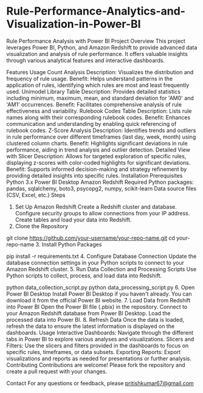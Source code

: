 # Rule-Performance-Analytics-and-Visualization-in-Power-BI
Rule Performance Analysis with Power BI
Project Overview
This project leverages Power BI, Python, and Amazon Redshift to provide advanced data visualization and analysis of rule performance. It offers valuable insights through various analytical features and interactive dashboards.

Features
Usage Count Analysis
Description: Visualizes the distribution and frequency of rule usage.
Benefit: Helps understand patterns in the application of rules, identifying which rules are most and least frequently used.
Unimodel Library Table
Description: Provides detailed statistics including minimum, maximum, mean, and standard deviation for 'AM0' and 'AM1' occurrences.
Benefit: Facilitates comprehensive analysis of rule effectiveness and variability.
Rulebook Codes Table
Description: Lists rule names along with their corresponding rulebook codes.
Benefit: Enhances communication and understanding by enabling quick referencing of rulebook codes.
Z-Score Analysis
Description: Identifies trends and outliers in rule performance over different timeframes (last day, week, month) using clustered column charts.
Benefit: Highlights significant deviations in rule performance, aiding in trend analysis and outlier detection.
Detailed View with Slicer
Description: Allows for targeted exploration of specific rules, displaying z-scores with color-coded highlights for significant deviations.
Benefit: Supports informed decision-making and strategy refinement by providing detailed insights into specific rules.
Installation
Prerequisites
Python 3.x
Power BI Desktop
Amazon Redshift
Required Python packages: pandas, sqlalchemy, boto3, psycopg2, numpy, scikit-learn
Data source files (CSV, Excel, etc.)
Steps
1. Set Up Amazon Redshift
Create a Redshift cluster and database.
Configure security groups to allow connections from your IP address.
Create tables and load your data into Redshift.
2. Clone the Repository

git clone https://github.com/your-username/your-repo-name.git
cd your-repo-name
3. Install Python Packages

pip install -r requirements.txt
4. Configure Database Connection
Update the database connection settings in your Python scripts to connect to your Amazon Redshift cluster.
5. Run Data Collection and Processing Scripts
Use Python scripts to collect, process, and load data into Redshift.

python data_collection_script.py
python data_processing_script.py
6. Open Power BI Desktop
Install Power BI Desktop if you haven't already. You can download it from the official Power BI website.
7. Load Data from Redshift into Power BI
Open the Power BI file (.pbix) in the repository.
Connect to your Amazon Redshift database from Power BI Desktop.
Load the processed data into Power BI.
8. Refresh Data
Once the data is loaded, refresh the data to ensure the latest information is displayed on the dashboards.
Usage
Interactive Dashboards: Navigate through the different tabs in Power BI to explore various analyses and visualizations.
Slicers and Filters: Use the slicers and filters provided in the dashboards to focus on specific rules, timeframes, or data subsets.
Exporting Reports: Export visualizations and reports as needed for presentations or further analysis.
Contributing
Contributions are welcome! Please fork the repository and create a pull request with your changes.


Contact
For any questions or feedback, please pritishkumar67@gmail.com
